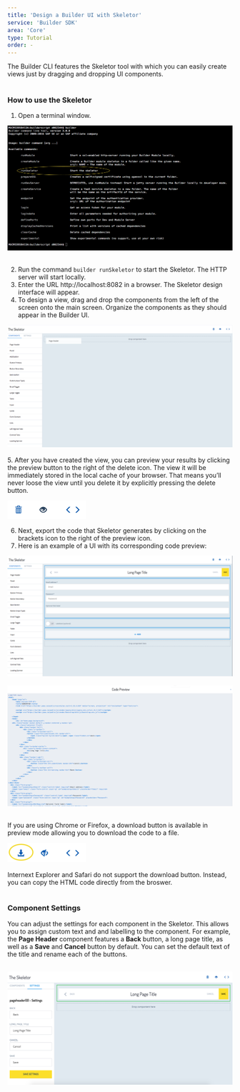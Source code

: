 ```yaml
---
title: 'Design a Builder UI with Skeletor'
service: 'Builder SDK'
area: 'Core'
type: Tutorial
order: -
---
```


The Builder CLI features the Skeletor tool with which you can easily create views just by dragging and dropping UI components. <br><br>

<h3> How to use the Skeletor</h3>


1. Open a terminal window.

 <img src="img/builder_cli_menu_runSkeletor.png"><br><br>

2. Run the command ```builder runSkeletor``` to start the Skeletor. The HTTP server will start locally.
3. Enter the URL http://localhost:8082 in a browser.  The Skeletor design interface will appear. 
4. To design a view, drag and drop the components from the left of the screen onto the main screen. Organize the components as they should appear in the Builder UI. 

  <img src="img/skeletor_ui_drag.png" style="width:600px" class="img-click-modal" alt="The Skeletor UI"/><br><br>
5. After you have created the view, you can preview your results by clicking the preview button to the right of the delete icon.  The view it will be immediately stored in the local cache of your browser. That means you’ll never loose the view until you delete it by explicitly pressing the delete button.

  <img src="img/skeletor_ui_menu.png" width="35%" class="img-click-modal" alt="The Skeletor UI"/><br>
  
6. Next, export the code that Skeletor generates by clicking on the brackets icon to the right of the preview icon.
7. Here is an example of a UI with its corresponding code preview:<br>

  <img src="img/skeletor_ui_completed.png" class="img-click-modal" alt="The Skeletor UI"/><br><br>
  <img src="img/skeletor_code_sample.png" class="img-click-modal" alt="Code Preview"/><br><br>
  
  If you are using Chrome or Firefox, a download button is available in preview mode allowing you to download the code to a file. 
  
  <img src="img/skeletor_menu_download_button.png"  width="35%" class="img-click-modal" alt="The Skeletor download button"/><br><br>
  Internext Explorer and Safari do not support the download button. Instead, you can copy the HTML code directly from the broswer. <br><br>
  
  
<h3>Component Settings</h3>

You can adjust the settings for each component in the Skeletor. This allows you to assign custom text and and labelling to the component. For example, the <strong>Page Header</strong> component features a <strong>Back</strong> button, a long page title, as well as a <strong>Save</strong> and <strong>Cancel</strong> button by default. You can set the default text of the title and rename each of the buttons.


<br>
  <img src="img/component_settings.png" class="img-click-modal" alt="Code Preview"/>
